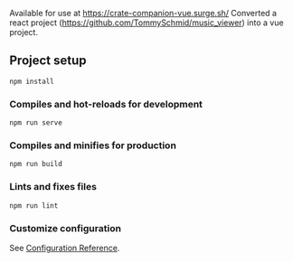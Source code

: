 Available for use at https://crate-companion-vue.surge.sh/
Converted a react project (https://github.com/TommySchmid/music_viewer) into a vue project.

## Project setup
```
npm install
```

### Compiles and hot-reloads for development
```
npm run serve
```

### Compiles and minifies for production
```
npm run build
```

### Lints and fixes files
```
npm run lint
```

### Customize configuration
See [Configuration Reference](https://cli.vuejs.org/config/).
